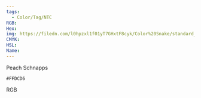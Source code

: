```yaml
---
tags:
  - Color/Tag/NTC
RGB:
Hex:
img: https://filedn.com/l0hpzxl1f01yT7GHxtF8cyk/Color%20Snake/standard_csv_to_svg//FFDCD6.svg
CMYK:
HSL:
Name:
---
```

Peach Schnapps
```palette
#FFDCD6
```
RGB
